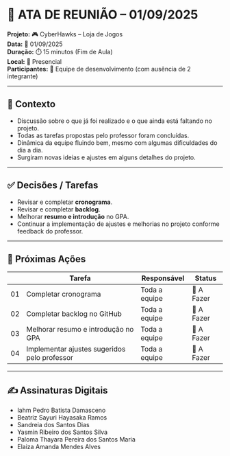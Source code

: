 # 📝 ATA DE REUNIÃO – 01/09/2025

**Projeto:** 🎮 CyberHawks – Loja de Jogos  
**Data:** 📅 01/09/2025  
**Duração:** ⏱️ 15 minutos (Fim de Aula)  
**Local:** 📍 Presencial  
**Participantes:** 👥 Equipe de desenvolvimento (com ausência de 2 integrante)  

---

## 🎯 Contexto
- Discussão sobre o que já foi realizado e o que ainda está faltando no projeto.  
- Todas as tarefas propostas pelo professor foram concluídas.  
- Dinâmica da equipe fluindo bem, mesmo com algumas dificuldades do dia a dia.  
- Surgiram novas ideias e ajustes em alguns detalhes do projeto.

---

## ✅ Decisões / Tarefas
- Revisar e completar **cronograma**.  
- Revisar e completar **backlog**.  
- Melhorar **resumo e introdução** no GPA.  
- Continuar a implementação de ajustes e melhorias no projeto conforme feedback do professor.  

---

## 🚀 Próximas Ações 

|    | Tarefa | Responsável | Status |
|-----|---------------|-------------|--------|
| 01  | Completar cronograma | Toda a equipe | 🔴 A Fazer |
| 02  | Completar backlog no GitHub | Toda a equipe | 🔴 A Fazer |
| 03  | Melhorar resumo e introdução no GPA | Toda a equipe | 🔴 A Fazer |
| 04  | Implementar ajustes sugeridos pelo professor | Toda a equipe | 🔴 A Fazer |

---

## ✍️ Assinaturas Digitais
- Iahm Pedro Batista Damasceno  
- Beatriz Sayuri Hayasaka Ramos  
- Sandreia dos Santos Dias  
- Yasmin Ribeiro dos Santos Silva  
- Paloma Thayara Pereira dos Santos Maria  
- Elaiza Amanda Mendes Alves  
